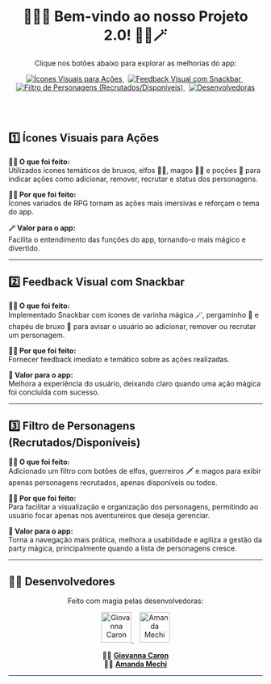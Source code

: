 
<div align="center">

# 🧙‍♂️✨ Bem-vindo ao nosso Projeto 2.0! 🧝‍♀️🪄

Clique nos botões abaixo para explorar as melhorias do app:
<br/>

<a href="#1️⃣-ícones-visuais-para-ações">
    <a href="#1️⃣-ícones-visuais-para-ações">
        <img src="https://img.shields.io/badge/🧙‍♂️%201️⃣%20Ícones%20Visuais%20para%20Ações-purple?style=for-the-badge" alt="Ícones Visuais para Ações"/>
    </a>
    &nbsp;
    <a href="#2️⃣-feedback-visual-com-snackbar">
        <img src="https://img.shields.io/badge/🪄%202️⃣%20Feedback%20Visual%20com%20Snackbar-blueviolet?style=for-the-badge" alt="Feedback Visual com Snackbar"/>
    </a>
    &nbsp;
    <a href="#3️⃣-filtro-de-personagens-recrutadosdisponíveis">
        <img src="https://img.shields.io/badge/🧝‍♂️%203️⃣%20Filtro%20de%20Personagens%20(Recrutados%2FDisponíveis)-indigo?style=for-the-badge" alt="Filtro de Personagens (Recrutados/Disponíveis)"/>
    </a>
    &nbsp;
    <a href="#👨‍💻-desenvolvedores">
        <img src="https://img.shields.io/badge/🧙‍♀️%20Desenvolvedoras-teal?style=for-the-badge" alt="Desenvolvedoras"/>
    </a>
</a>

<br/><br/>

</div>

## 1️⃣ Ícones Visuais para Ações

**🧙‍♂️ O que foi feito:**  
Utilizados ícones temáticos de bruxos, elfos 🧝‍♂️, magos 🧙‍♀️ e poções 🧪 para indicar ações como adicionar, remover, recrutar e status dos personagens.

**🧝‍♀️ Por que foi feito:**  
Ícones variados de RPG tornam as ações mais imersivas e reforçam o tema do app.

**🪄 Valor para o app:**  
Facilita o entendimento das funções do app, tornando-o mais mágico e divertido.

---

## 2️⃣ Feedback Visual com Snackbar

**🧙‍♀️ O que foi feito:**  
Implementado Snackbar com ícones de varinha mágica 🪄, pergaminho 📜 e chapéu de bruxo 🎩 para avisar o usuário ao adicionar, remover ou recrutar um personagem.

**🧙‍♂️ Por que foi feito:**  
Fornecer feedback imediato e temático sobre as ações realizadas.

**🧪 Valor para o app:**  
Melhora a experiência do usuário, deixando claro quando uma ação mágica foi concluída com sucesso.

---

## 3️⃣ Filtro de Personagens (Recrutados/Disponíveis)

**🧝‍♂️ O que foi feito:**  
Adicionado um filtro com botões de elfos, guerreiros 🗡️ e magos para exibir apenas personagens recrutados, apenas disponíveis ou todos.

**🧙‍♀️ Por que foi feito:**  
Para facilitar a visualização e organização dos personagens, permitindo ao usuário focar apenas nos aventureiros que deseja gerenciar.

**🧙 Valor para o app:**  
Torna a navegação mais prática, melhora a usabilidade e agiliza a gestão da party mágica, principalmente quando a lista de personagens cresce.

---

## 👨‍💻 Desenvolvedores
<div align="center">

Feito com magia pelas desenvolvedoras:

<a href="https://github.com/gihcaron">
    <img src="https://avatars.githubusercontent.com/u/158209996?v=4" width="60" height="60" alt="Giovanna Caron"/>
</a>
&nbsp;&nbsp;
<a href="https://github.com/Amandamecchi">
    <img src="https://avatars.githubusercontent.com/u/158229094?v=4" width="60" height="60" alt="Amanda Mechi"/>
</a>

<br/>

🧙‍♂️ [**Giovanna Caron**](https://github.com/gihcaron)  
🧝‍♀️ [**Amanda Mechi**](https://github.com/Amandamecchi)

</div>

---
